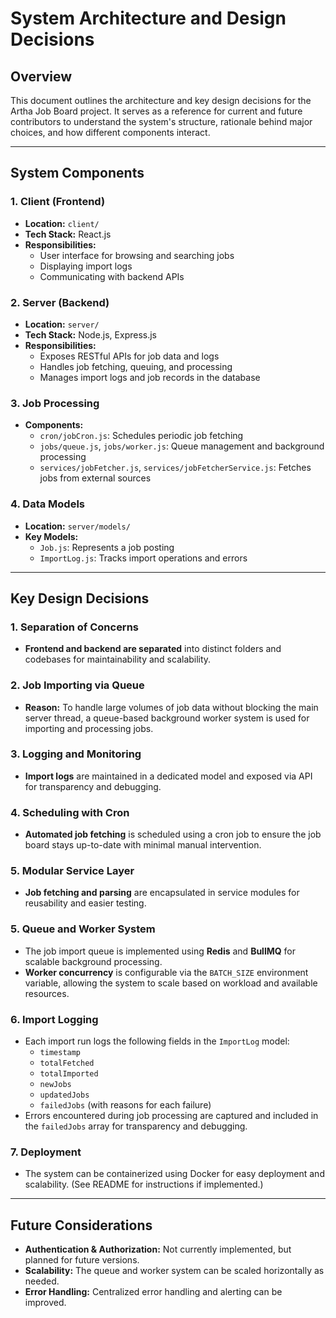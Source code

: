# System Architecture and Design Decisions

## Overview

This document outlines the architecture and key design decisions for the Artha Job Board project. It serves as a reference for current and future contributors to understand the system's structure, rationale behind major choices, and how different components interact.

---

## System Components

### 1. Client (Frontend)
- **Location:** `client/`
- **Tech Stack:** React.js
- **Responsibilities:**
  - User interface for browsing and searching jobs
  - Displaying import logs
  - Communicating with backend APIs

### 2. Server (Backend)
- **Location:** `server/`
- **Tech Stack:** Node.js, Express.js
- **Responsibilities:**
  - Exposes RESTful APIs for job data and logs
  - Handles job fetching, queuing, and processing
  - Manages import logs and job records in the database

### 3. Job Processing
- **Components:**
  - `cron/jobCron.js`: Schedules periodic job fetching
  - `jobs/queue.js`, `jobs/worker.js`: Queue management and background processing
  - `services/jobFetcher.js`, `services/jobFetcherService.js`: Fetches jobs from external sources

### 4. Data Models
- **Location:** `server/models/`
- **Key Models:**
  - `Job.js`: Represents a job posting
  - `ImportLog.js`: Tracks import operations and errors

---

## Key Design Decisions

### 1. Separation of Concerns
- **Frontend and backend are separated** into distinct folders and codebases for maintainability and scalability.

### 2. Job Importing via Queue
- **Reason:** To handle large volumes of job data without blocking the main server thread, a queue-based background worker system is used for importing and processing jobs.

### 3. Logging and Monitoring
- **Import logs** are maintained in a dedicated model and exposed via API for transparency and debugging.

### 4. Scheduling with Cron
- **Automated job fetching** is scheduled using a cron job to ensure the job board stays up-to-date with minimal manual intervention.

### 5. Modular Service Layer
- **Job fetching and parsing** are encapsulated in service modules for reusability and easier testing.

### 5. Queue and Worker System
- The job import queue is implemented using **Redis** and **BullMQ** for scalable background processing.
- **Worker concurrency** is configurable via the `BATCH_SIZE` environment variable, allowing the system to scale based on workload and available resources.

### 6. Import Logging
- Each import run logs the following fields in the `ImportLog` model:
  - `timestamp`
  - `totalFetched`
  - `totalImported`
  - `newJobs`
  - `updatedJobs`
  - `failedJobs` (with reasons for each failure)
- Errors encountered during job processing are captured and included in the `failedJobs` array for transparency and debugging.

### 7. Deployment
- The system can be containerized using Docker for easy deployment and scalability. (See README for instructions if implemented.)

---

## Future Considerations
- **Authentication & Authorization:** Not currently implemented, but planned for future versions.
- **Scalability:** The queue and worker system can be scaled horizontally as needed.
- **Error Handling:** Centralized error handling and alerting can be improved.
